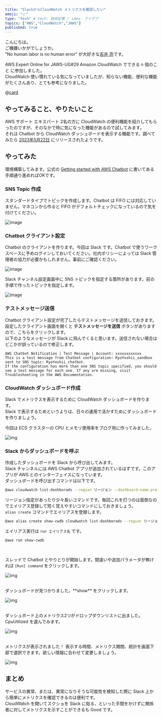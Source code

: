 ```yaml
---
title: "SlackからCloudWatch メトリクスを確認したい"
emoji: "📈"
type: "tech" # tech: 技術記事 / idea: アイデア
topics: ["AWS","CloudWatch","JAWS"]
published: true
---
```


こんにちは。  
ご機嫌いかがでしょうか。  
"No human labor is no human error" が大好きな[吉井 亮](https://twitter.com/YoshiiRyo1)です。  

AWS Expert Online for JAWS-UG#29 Amazon CloudWatch でできる n 個のこと に参加しました。  
CloudWatch 使い慣れている気になっていましたが、知らない機能、便利な機能がたくさんあり、とても参考になりました。  

@[card](https://opsjaws.doorkeeper.jp/events/162541)

## やってみること、やりたいこと

AWS サポート エキスパート 2名の方に CloudWatch の便利機能を紹介してもらったのですが、そのなかで特に気になった機能があるので試してみます。  
それは Chatbot から CloudWatch ダッシュボードを表示する機能です。調べてみたら [2023年5月22日](https://aws.amazon.com/jp/about-aws/whats-new/2023/05/aws-chatbot-cloudwatch-dashboards-logs-insights-chat-channels/) にリリースされたようです。  


## やってみた

環境構築してみます。公式の [Getting started with AWS Chatbot](https://docs.aws.amazon.com/chatbot/latest/adminguide/getting-started.html) に書いてある手順通り進めればOKです。  

### SNS Topic 作成

スタンダードタイプでトピックを作成します。Chatbot は FIFO には対応していません。マネコンから作ると FIFO がデフォルトチェックになっているので気を付けてください。  

![image](/images/snstopic_standard.png)  


### Chatbot クライアント設定

Chatbot のクライアントを作ります。今回は Slack です。Chatbot で使うワークスペースに予めログインしておいてください。社内ポリシーによっては Slack 管理者の協力が必要かもしれません。事前にご確認ください。  

![image](/images/chatbot_slack.png)


Slack チャンネル設定画面中に SNS トピックを指定する箇所があります。前の手順で作ったトピックを指定します。  

![image](/images/chatbot_option.png)  

### テストメッセージ送信

Chatbot クライアント設定が完了したらテストメッセージを送信しておきます。  
設定したクライアント画面を開くと **テストメッセージを送信** ボタンがありますので、こちらをクリックします。  
以下のようなメッセージが Slack に飛んでくると思います。送信されない場合はどこかが誤っているので修正します。    

```
AWS Chatbot Notification | Test Message | Account: xxxxxxxxxxxx
This is a test message from Chatbot configuration: RyoYoshii_sandbox sent to SNS topic: RyoYoshii_chatbot.
If the configuration has more than one SNS topic specified, you should see a test message for each one. If any are missing, visit Troubleshooting in the AWS Documentation.
```


### CloudWatch ダッシュボード作成

Slack でメトリクスを表示するために CloudWatch ダッシュボードを作ります。  
Slack で表示するためというよりは、日々の運用で活かすためにダッシュボードを作りましょう。  

今回は ECS クラスターの CPU とメモリ使用率をブログ用に作ってみました。  

![img](/images/cloudwatch_dashboard.png)  

### Slack からダッシュボードを呼ぶ

作成したダッシュボードを Slack から呼び出してみます。  
Slack チャンネルには AWS Chatbot アプリが追加されているはずです。このアプリが AWS とのインターフェイスになっています。  
ダッシュボードを呼び出すコマンドは以下です。  

```bash
@aws cloudwatch list-dashborads --region リージョン --dashboard-name-prefix ダッシュボード名
```

リージョン指定があったり少々長いコマンドです。毎回これを打つのは面倒なのでエイリアス登録して短く覚えやすいコマンドにしておきましょう。  
`alias create` コマンドでエイリアスを登録します。   


```bash
@aws alias create show-cwdb cloudwatch list-dashborads --region リージョン --dashboard-name-prefix ダッシュボード名
```

エイリアス実行は `run エイリアス名` です。  

```bash
@aws run show-cwdb
```
<br />

スレッドで Chatbot とやりとりが開始します。間違いや追加パラメータが無ければ `[Run] command` をクリックします。  

![img](/images/chatbot_slack01.png)

<br />
ダッシュボードが見つかりました。**show** をクリックします。  

![img](/images/chatbot_slack02.png)

<br />
ダッシュボード上のメトリクス2つがドロップダウンリストに出ました。 CpuUtilized を選んでみます。  

![img](/images/chatbot_slack03.png)

<br />
メトリクスが表示されました！  
表示する時間、メトリクス期間、統計を画面下部で選択できます。欲しい情報に合わせて変更しましょう。  

![img](/images/chatbot_slack04.png)

## まとめ

サービスの異常、または、異常になりそうな可能性を検知した際に Slack 上から簡単にメトリクスを確認できるのは便利です。  
CloudWatch を開いてスクショを Slack に貼る、といった手間をかけずに関係者に対してメトリクスを示すことができるも Good です。  

